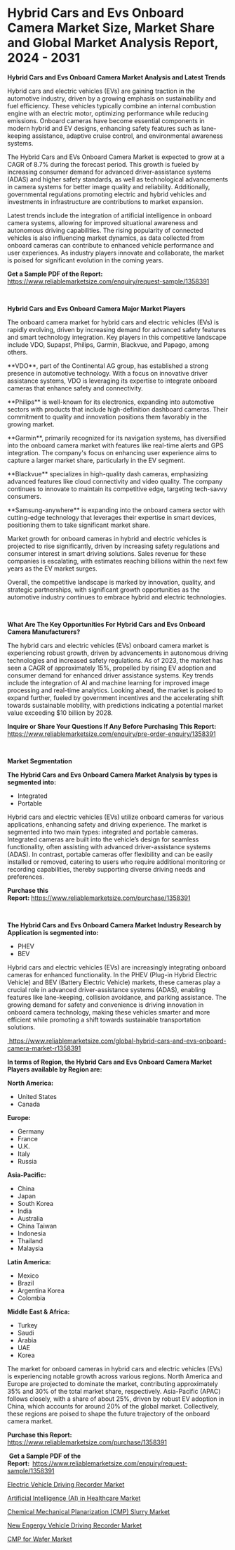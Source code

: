 <p><h1>Hybrid Cars and Evs Onboard Camera Market Size, Market Share and Global Market Analysis Report, 2024 - 2031</h1></p><p><strong>Hybrid Cars and Evs Onboard Camera Market Analysis and Latest Trends</strong></p>
<p><p>Hybrid cars and electric vehicles (EVs) are gaining traction in the automotive industry, driven by a growing emphasis on sustainability and fuel efficiency. These vehicles typically combine an internal combustion engine with an electric motor, optimizing performance while reducing emissions. Onboard cameras have become essential components in modern hybrid and EV designs, enhancing safety features such as lane-keeping assistance, adaptive cruise control, and environmental awareness systems.</p><p>The Hybrid Cars and EVs Onboard Camera Market is expected to grow at a CAGR of 8.7% during the forecast period. This growth is fueled by increasing consumer demand for advanced driver-assistance systems (ADAS) and higher safety standards, as well as technological advancements in camera systems for better image quality and reliability. Additionally, governmental regulations promoting electric and hybrid vehicles and investments in infrastructure are contributions to market expansion.</p><p>Latest trends include the integration of artificial intelligence in onboard camera systems, allowing for improved situational awareness and autonomous driving capabilities. The rising popularity of connected vehicles is also influencing market dynamics, as data collected from onboard cameras can contribute to enhanced vehicle performance and user experiences. As industry players innovate and collaborate, the market is poised for significant evolution in the coming years.</p></p>
<p><strong>Get a Sample PDF of the Report:&nbsp;</strong> <a href="https://www.reliablemarketsize.com/enquiry/request-sample/1358391?utm_campaign=1133&utm_medium=2&utm_source=Github&utm_content=ia&utm_term=03112024&utm_id=hybrid-cars-and-evs-onboard-camera">https://www.reliablemarketsize.com/enquiry/request-sample/1358391</a></p>
<p>&nbsp;</p>
<p><strong>Hybrid Cars and Evs Onboard Camera Major Market Players</strong></p>
<p><p>The onboard camera market for hybrid cars and electric vehicles (EVs) is rapidly evolving, driven by increasing demand for advanced safety features and smart technology integration. Key players in this competitive landscape include VDO, Supapst, Philips, Garmin, Blackvue, and Papago, among others.</p><p>**VDO**, part of the Continental AG group, has established a strong presence in automotive technology. With a focus on innovative driver assistance systems, VDO is leveraging its expertise to integrate onboard cameras that enhance safety and connectivity.</p><p>**Philips** is well-known for its electronics, expanding into automotive sectors with products that include high-definition dashboard cameras. Their commitment to quality and innovation positions them favorably in the growing market.</p><p>**Garmin**, primarily recognized for its navigation systems, has diversified into the onboard camera market with features like real-time alerts and GPS integration. The company's focus on enhancing user experience aims to capture a larger market share, particularly in the EV segment.</p><p>**Blackvue** specializes in high-quality dash cameras, emphasizing advanced features like cloud connectivity and video quality. The company continues to innovate to maintain its competitive edge, targeting tech-savvy consumers.</p><p>**Samsung-anywhere** is expanding into the onboard camera sector with cutting-edge technology that leverages their expertise in smart devices, positioning them to take significant market share.</p><p>Market growth for onboard cameras in hybrid and electric vehicles is projected to rise significantly, driven by increasing safety regulations and consumer interest in smart driving solutions. Sales revenue for these companies is escalating, with estimates reaching billions within the next few years as the EV market surges.</p><p>Overall, the competitive landscape is marked by innovation, quality, and strategic partnerships, with significant growth opportunities as the automotive industry continues to embrace hybrid and electric technologies.</p></p>
<p>&nbsp;</p>
<p><strong>What Are The Key Opportunities For Hybrid Cars and Evs Onboard Camera Manufacturers?</strong></p>
<p><p>The hybrid cars and electric vehicles (EVs) onboard camera market is experiencing robust growth, driven by advancements in autonomous driving technologies and increased safety regulations. As of 2023, the market has seen a CAGR of approximately 15%, propelled by rising EV adoption and consumer demand for enhanced driver assistance systems. Key trends include the integration of AI and machine learning for improved image processing and real-time analytics. Looking ahead, the market is poised to expand further, fueled by government incentives and the accelerating shift towards sustainable mobility, with predictions indicating a potential market value exceeding $10 billion by 2028.</p></p>
<p><strong>Inquire or Share Your Questions If Any Before Purchasing This Report:</strong> <a href="https://www.reliablemarketsize.com/enquiry/pre-order-enquiry/1358391?utm_campaign=1133&utm_medium=2&utm_source=Github&utm_content=ia&utm_term=03112024&utm_id=hybrid-cars-and-evs-onboard-camera">https://www.reliablemarketsize.com/enquiry/pre-order-enquiry/1358391</a></p>
<p>&nbsp;</p>
<p><strong>Market Segmentation</strong></p>
<p><strong>The Hybrid Cars and Evs Onboard Camera Market Analysis by types is segmented into:</strong></p>
<p><ul><li>Integrated</li><li>Portable</li></ul></p>
<p><p>Hybrid cars and electric vehicles (EVs) utilize onboard cameras for various applications, enhancing safety and driving experience. The market is segmented into two main types: integrated and portable cameras. Integrated cameras are built into the vehicle’s design for seamless functionality, often assisting with advanced driver-assistance systems (ADAS). In contrast, portable cameras offer flexibility and can be easily installed or removed, catering to users who require additional monitoring or recording capabilities, thereby supporting diverse driving needs and preferences.</p></p>
<p><strong>Purchase this Report:&nbsp;</strong><a href="https://www.reliablemarketsize.com/purchase/1358391?utm_campaign=1133&utm_medium=2&utm_source=Github&utm_content=ia&utm_term=03112024&utm_id=hybrid-cars-and-evs-onboard-camera">https://www.reliablemarketsize.com/purchase/1358391</a></p>
<p>&nbsp;</p>
<p><strong>The Hybrid Cars and Evs Onboard Camera Market Industry Research by Application is segmented into:</strong></p>
<p><ul><li>PHEV</li><li>BEV</li></ul></p>
<p><p>Hybrid cars and electric vehicles (EVs) are increasingly integrating onboard cameras for enhanced functionality. In the PHEV (Plug-in Hybrid Electric Vehicle) and BEV (Battery Electric Vehicle) markets, these cameras play a crucial role in advanced driver-assistance systems (ADAS), enabling features like lane-keeping, collision avoidance, and parking assistance. The growing demand for safety and convenience is driving innovation in onboard camera technology, making these vehicles smarter and more efficient while promoting a shift towards sustainable transportation solutions.</p></p>
<p><a href="https://www.reliablemarketsize.com/global-hybrid-cars-and-evs-onboard-camera-market-r1358391?utm_campaign=1133&utm_medium=2&utm_source=Github&utm_content=ia&utm_term=03112024&utm_id=hybrid-cars-and-evs-onboard-camera">&nbsp;https://www.reliablemarketsize.com/global-hybrid-cars-and-evs-onboard-camera-market-r1358391</a></p>
<p><strong>In terms of Region, the Hybrid Cars and Evs Onboard Camera Market Players available by Region are:</strong></p>
<p>
    <p> <strong> North America: </strong>
        <ul>
            <li>United States</li>
            <li>Canada</li>
        </ul>
        </p> 
    <p> <strong> Europe: </strong>
        <ul>
            <li>Germany</li>
            <li>France</li>
            <li>U.K.</li>
            <li>Italy</li>
            <li>Russia</li>
        </ul>
        </p> 
    <p> <strong> Asia-Pacific: </strong>
        <ul>
            <li>China</li>
            <li>Japan</li>
            <li>South Korea</li>
            <li>India</li>
            <li>Australia</li>
            <li>China Taiwan</li>
            <li>Indonesia</li>
            <li>Thailand</li>
            <li>Malaysia</li>
        </ul>
        </p> 
    <p> <strong> Latin America: </strong>
        <ul>
            <li>Mexico</li>
            <li>Brazil</li>
            <li>Argentina Korea</li>
            <li>Colombia</li>
        </ul>
        </p> 
    <p> <strong> Middle East & Africa: </strong>
        <ul>
            <li>Turkey</li>
            <li>Saudi</li>
            <li>Arabia</li>
            <li>UAE</li>
            <li>Korea</li>
        </ul>
    </p>
    </p>
<p><p>The market for onboard cameras in hybrid cars and electric vehicles (EVs) is experiencing notable growth across various regions. North America and Europe are projected to dominate the market, contributing approximately 35% and 30% of the total market share, respectively. Asia-Pacific (APAC) follows closely, with a share of about 25%, driven by robust EV adoption in China, which accounts for around 20% of the global market. Collectively, these regions are poised to shape the future trajectory of the onboard camera market.</p></p>
<p><strong>Purchase this Report: </strong><a href="https://www.reliablemarketsize.com/purchase/1358391?utm_campaign=1133&utm_medium=2&utm_source=Github&utm_content=ia&utm_term=03112024&utm_id=hybrid-cars-and-evs-onboard-camera">https://www.reliablemarketsize.com/purchase/1358391</a></p>
<p>&nbsp;<strong>Get a Sample PDF of the Report:&nbsp;&nbsp;</strong><a href="https://www.reliablemarketsize.com/enquiry/request-sample/1358391?utm_campaign=1133&utm_medium=2&utm_source=Github&utm_content=ia&utm_term=03112024&utm_id=hybrid-cars-and-evs-onboard-camera">https://www.reliablemarketsize.com/enquiry/request-sample/1358391</a></p>
<p><strong></strong></p>
<p><p><a href="https://github.com/edwinseeleyor/Market-Research-Report-List-1/blob/main/electric-vehicle-driving-recorder-market.md?utm_campaign=1133&utm_medium=2&utm_source=Github&utm_content=ia&utm_term=03112024&utm_id=hybrid-cars-and-evs-onboard-camera">Electric Vehicle Driving Recorder Market</a></p><p><a href="https://issuu.com/reportprime-2/docs/artificial-intelligence-ai-in-healt_096f918ecf20b1?utm_campaign=1133&utm_medium=2&utm_source=Github&utm_content=ia&utm_term=03112024&utm_id=hybrid-cars-and-evs-onboard-camera">Artificial Intelligence (AI) in Healthcare Market</a></p><p><a href="https://www.linkedin.com/pulse/chemical-mechanical-planarization-cmp-slurry-market-size-bwijf?utm_campaign=1133&utm_medium=2&utm_source=Github&utm_content=ia&utm_term=03112024&utm_id=hybrid-cars-and-evs-onboard-camera">Chemical Mechanical Planarization (CMP) Slurry Market</a></p><p><a href="https://github.com/WillieWoodard/Market-Research-Report-List-6/blob/main/new-engergy-vehicle-driving-recorder-market.md?utm_campaign=1133&utm_medium=2&utm_source=Github&utm_content=ia&utm_term=03112024&utm_id=hybrid-cars-and-evs-onboard-camera">New Engergy Vehicle Driving Recorder Market</a></p><p><a href="https://www.linkedin.com/pulse/cmp-wafer-market-investigation-industry-evolution-forecast-topef?utm_campaign=1133&utm_medium=2&utm_source=Github&utm_content=ia&utm_term=03112024&utm_id=hybrid-cars-and-evs-onboard-camera">CMP for Wafer Market</a></p></p>